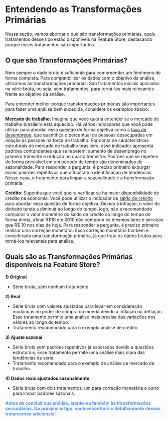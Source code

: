 # Entendendo as Transformações Primárias

Nessa seção, vamos abordar o que são transformações primárias, quais tratamentos desse tipo estão disponíveis na Feature Store, destacando porque esses tratamentos são importantes.

## O que são Transformações Primárias?

Nem sempre o dado bruto é suficiente para compreender um fenômeno de forma completa. Para compatibilizar os dados com o objetivo da análise, utilizamos as transformações primárias. São tratamentos iniciais aplicados na série bruta, ou seja, sem tratamentos, para torná-los mais relevantes frente ao objetivo da análise.

Para entender melhor porque transformações primárias são importantes para fazer uma análise bem sucedida, considere os exemplos abaixo:

**Mercado de trabalho**: Imagine que você queria entender se o mercado de trabalho brasileiro está aquecido. Há vários indicadores que você pode utilizar para abordar essa questão de forma objetiva como a [taxa de desemprego](https://4casthub.ai/feature-store/indicators/BREMP0018), que quantifica o percentual de pessoas desocupadas em relação às pessoas na força de trabalho. Por conta de características estruturais do mercado de trabalho brasileiro, esse indicador apresenta padrões contundentes que se repetem: aumento de desemprego no primeiro trimestre e redução no quarto trimestre. Padrões que se repetem de forma previsível em um período de tempo são denominados de sazonalidade. Para responder a pergunta, é preciso primeiro expurgar esses padrões repetitivos que dificultam a identificação de tendências. Nesse caso, o tratamento para limpar a sazonalidade é a transformação primária.

**Crédito**: Suponha que você queira verificar se há maior disponibilidade de crédito na economia. Você pode utilizar o indicador de [saldo de crédito](https://4casthub.ai/feature-store/indicators/BRCRD0026) para abordar essa questão de forma objetiva. Devido à inflação, o valor do dinheiro tende a diminuir ao longo do tempo, logo, não é recomendado comparar o valor monetério do saldo de crédito ao longo do tempo de forma direta, afinal R\$10 em 2010 não compram os mesmos bens e serviços que R\$ 10 nos dias de hoje. Para responder a pergunta, é preciso primeiro realizar uma correção monetária. Essa correção monetária também é considerada uma transformação primária, já que trata os dados brutos para torná-los relevantes para análise.

## Quais são as Transformações Primárias disponíveis na Feature Store?

**1) Original**

-   Série bruta, sem nenhum tratamento.

**2) Real**

-   Série bruta com valores ajustados para levar em consideração mudanças no poder de compra da moeda devido à inflação ou deflação. Esse tratamento permite uma análise mais precisa das variações nos valores ao longo do tempo.
-   Tratamento recomendado para o exemplo análise de crédito.

**3) Ajuste sazonal**

-   Série bruta sem padrões repetitivos já esperados devido a questões estruturais. Esse tratamento permite uma análise mais clara das tendências da série.
-   Tratamento recomendado para o exemplo de análise de mercado de trabalho.

**4) Dados reais ajustados sazonalmente**

-   Série bruta com dois tratamentos, um para correção monetária e outro para limpar padrões sazonais.

<style>
blue4i {
  color: #4C94FF;
}
</style>

<blue4i>**Antes de concluir sua análise, atente-se também às transformações secundárias. No próximo artigo, você encontrará o detalhamento desses tratamentos adicionais!**</blue4i>
